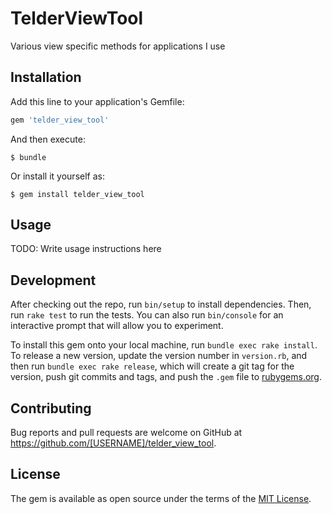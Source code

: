 # TelderViewTool

Various view specific methods for applications I use

## Installation

Add this line to your application's Gemfile:

```ruby
gem 'telder_view_tool'
```

And then execute:

    $ bundle

Or install it yourself as:

    $ gem install telder_view_tool

## Usage

TODO: Write usage instructions here

## Development

After checking out the repo, run `bin/setup` to install dependencies. Then, run `rake test` to run the tests. You can also run `bin/console` for an interactive prompt that will allow you to experiment.

To install this gem onto your local machine, run `bundle exec rake install`. To release a new version, update the version number in `version.rb`, and then run `bundle exec rake release`, which will create a git tag for the version, push git commits and tags, and push the `.gem` file to [rubygems.org](https://rubygems.org).

## Contributing

Bug reports and pull requests are welcome on GitHub at https://github.com/[USERNAME]/telder_view_tool.

## License

The gem is available as open source under the terms of the [MIT License](https://opensource.org/licenses/MIT).
